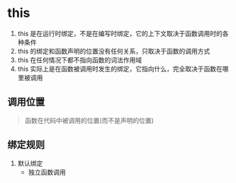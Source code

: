 # this

1. this 是在运行时绑定，不是在编写时绑定，它的上下文取决于函数调用时的各种条件
2. this 的绑定和函数声明的位置没有任何关系，只取决于函数的调用方式
3. this 在任何情况下都不指向函数的词法作用域
4. this 实际上是在函数被调用时发生的绑定，它指向什么，完全取决于函数在哪里被调用

## 调用位置

> 函数在代码中被调用的位置(而不是声明的位置)

## 绑定规则

1. 默认绑定
   - 独立函数调用
